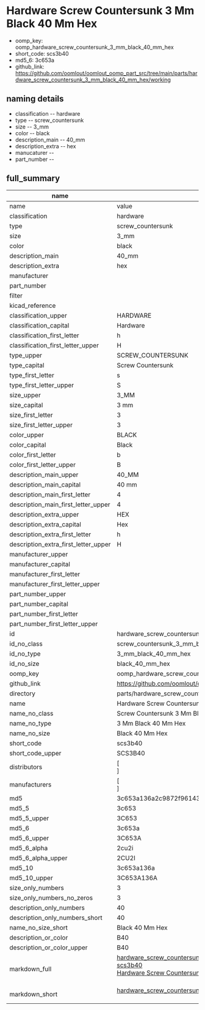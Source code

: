 # Hardware Screw Countersunk 3 Mm Black 40 Mm Hex

  
* oomp_key: oomp_hardware_screw_countersunk_3_mm_black_40_mm_hex 
* short_code: scs3b40
* md5_6: 3c653a  
* github_link: https://github.com/oomlout/oomlout_oomp_part_src/tree/main/parts/hardware_screw_countersunk_3_mm_black_40_mm_hex/working  
## naming details
* classification -- hardware
* type -- screw_countersunk
* size -- 3_mm
* color -- black
* description_main -- 40_mm
* description_extra -- hex
* manucaturer -- 
* part_number -- 





## full_summary
| name | value | 
| --- | --- | 
| name | value | 
| classification | hardware | 
| type | screw_countersunk | 
| size | 3_mm | 
| color | black | 
| description_main | 40_mm | 
| description_extra | hex | 
| manufacturer |  | 
| part_number |  | 
| filter |  | 
| kicad_reference |  | 
| classification_upper | HARDWARE | 
| classification_capital | Hardware | 
| classification_first_letter | h | 
| classification_first_letter_upper | H | 
| type_upper | SCREW_COUNTERSUNK | 
| type_capital | Screw Countersunk | 
| type_first_letter | s | 
| type_first_letter_upper | S | 
| size_upper | 3_MM | 
| size_capital | 3 mm | 
| size_first_letter | 3 | 
| size_first_letter_upper | 3 | 
| color_upper | BLACK | 
| color_capital | Black | 
| color_first_letter | b | 
| color_first_letter_upper | B | 
| description_main_upper | 40_MM | 
| description_main_capital | 40 mm | 
| description_main_first_letter | 4 | 
| description_main_first_letter_upper | 4 | 
| description_extra_upper | HEX | 
| description_extra_capital | Hex | 
| description_extra_first_letter | h | 
| description_extra_first_letter_upper | H | 
| manufacturer_upper |  | 
| manufacturer_capital |  | 
| manufacturer_first_letter |  | 
| manufacturer_first_letter_upper |  | 
| part_number_upper |  | 
| part_number_capital |  | 
| part_number_first_letter |  | 
| part_number_first_letter_upper |  | 
| id | hardware_screw_countersunk_3_mm_black_40_mm_hex | 
| id_no_class | screw_countersunk_3_mm_black_40_mm_hex | 
| id_no_type | 3_mm_black_40_mm_hex | 
| id_no_size | black_40_mm_hex | 
| oomp_key | oomp_hardware_screw_countersunk_3_mm_black_40_mm_hex | 
| github_link | https://github.com/oomlout/oomlout_oomp_part_src/tree/main/parts/hardware_screw_countersunk_3_mm_black_40_mm_hex/working | 
| directory | parts/hardware_screw_countersunk_3_mm_black_40_mm_hex | 
| name | Hardware Screw Countersunk 3 Mm Black 40 Mm Hex | 
| name_no_class | Screw Countersunk 3 Mm Black 40 Mm Hex | 
| name_no_type | 3 Mm Black 40 Mm Hex | 
| name_no_size | Black 40 Mm Hex | 
| short_code | scs3b40 | 
| short_code_upper | SCS3B40 | 
| distributors | [<br>] | 
| manufacturers | [<br>] | 
| md5 | 3c653a136a2c9872f96143d37e86c996 | 
| md5_5 | 3c653 | 
| md5_5_upper | 3C653 | 
| md5_6 | 3c653a | 
| md5_6_upper | 3C653A | 
| md5_6_alpha | 2cu2i | 
| md5_6_alpha_upper | 2CU2I | 
| md5_10 | 3c653a136a | 
| md5_10_upper | 3C653A136A | 
| size_only_numbers | 3 | 
| size_only_numbers_no_zeros | 3 | 
| description_only_numbers | 40 | 
| description_only_numbers_short | 40 | 
| name_no_size_short | Black 40 Mm Hex | 
| description_or_color | B40 | 
| description_or_color_upper | B40 | 
| markdown_full | [hardware_screw_countersunk_3_mm_black_40_mm_hex](https://github.com/oomlout/oomlout_oomp_part_src/tree/main/parts/hardware_screw_countersunk_3_mm_black_40_mm_hex/working)<br>[scs3b40](https://github.com/oomlout/oomlout_oomp_part_src/tree/main/parts/hardware_screw_countersunk_3_mm_black_40_mm_hex/working)<br>[Hardware Screw Countersunk 3 Mm Black 40 Mm Hex](https://github.com/oomlout/oomlout_oomp_part_src/tree/main/parts/hardware_screw_countersunk_3_mm_black_40_mm_hex/working)<br><br> | 
| markdown_short | [hardware_screw_countersunk_3_mm_black_40_mm_hex](https://github.com/oomlout/oomlout_oomp_part_src/tree/main/parts/hardware_screw_countersunk_3_mm_black_40_mm_hex/working)<br><br> | 
